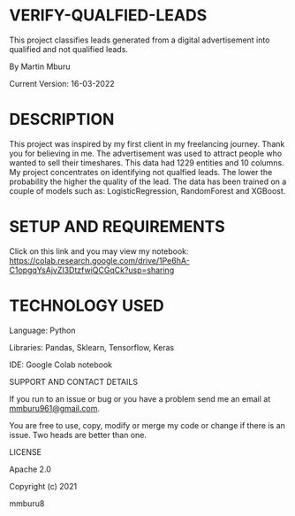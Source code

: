 # VERIFY-QUALFIED-LEADS

This project classifies leads generated from a digital advertisement into qualified and not qualified leads.

By Martin Mburu

Current Version: 16-03-2022

# DESCRIPTION

This project was inspired by my first client in my freelancing journey. Thank you for believing in me. 
The advertisement was used to attract people who wanted to sell their timeshares. This data had 1229 entities and 10 columns.
My project concentrates on identifying not qualfied leads. The lower the probability the higher the quality of the lead.
The data has been trained on a couple of models such as: LogisticRegression, RandomForest and XGBoost.

# SETUP AND REQUIREMENTS

Click on this link and you may view my notebook: https://colab.research.google.com/drive/1Pe6hA-C1opgqYsAjvZI3DtzfwiQCGqCk?usp=sharing

# TECHNOLOGY USED

Language: Python

Libraries: Pandas, Sklearn, Tensorflow, Keras

IDE: Google Colab notebook


SUPPORT AND CONTACT DETAILS

If you run to an issue or bug or you have a problem send me an email at mmburu961@gmail.com.

You are free to use, copy, modify or merge my code or change if there is an issue. Two heads are better than one.


LICENSE

Apache 2.0

Copyright (c) 2021

mmburu8

